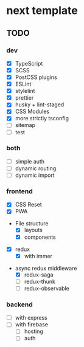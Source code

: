 # next template

## TODO

### dev

- [x] TypeScript
- [x] SCSS
- [x] PostCSS plugins
- [x] ESLint
- [x] stylelint
- [x] prettier
- [x] husky + lint-staged
- [x] CSS Modules
- [x] more strictly tsconfig
- [ ] sitemap
- [ ] test

### both

- [ ] simple auth
- [ ] dynamic routing
- [ ] dynamic import

### frontend

- [x] CSS Reset
- [x] PWA
- File structure
  - [x] layouts
  - [x] components
- [x] redux
  - [x] with immer
- async redux middleware
  - [x] redux-saga
  - [ ] redux-thunk
  - [ ] redux-observable

### backend

- [ ] with express
- [ ] with firebase
  - [ ] hosting
  - [ ] auth
